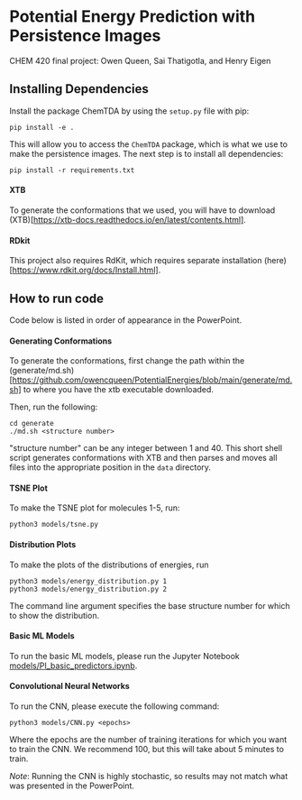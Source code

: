 # Potential Energy Prediction with Persistence Images
CHEM 420 final project: Owen Queen, Sai Thatigotla, and Henry Eigen

## Installing Dependencies
Install the package ChemTDA by using the `setup.py` file with pip:

```
pip install -e .
```

This will allow you to access the `ChemTDA` package, which is what we use to make the persistence images. The next step is to install all dependencies:

```
pip install -r requirements.txt
```

#### XTB
To generate the conformations that we used, you will have to download (XTB)[https://xtb-docs.readthedocs.io/en/latest/contents.html].

#### RDkit
This project also requires RdKit, which requires separate installation (here)[https://www.rdkit.org/docs/Install.html].

## How to run code
Code below is listed in order of appearance in the PowerPoint.

#### Generating Conformations
To generate the conformations, first change the path within the (generate/md.sh)[https://github.com/owencqueen/PotentialEnergies/blob/main/generate/md.sh] to where you have the xtb executable downloaded.

Then, run the following:
```
cd generate
./md.sh <structure number>
```

"structure number" can be any integer between 1 and 40. This short shell script generates conformations with XTB and then parses and moves all files into the appropriate position in the `data` directory.

#### TSNE Plot
To make the TSNE plot for molecules 1-5, run:
```
python3 models/tsne.py
```

#### Distribution Plots
To make the plots of the distributions of energies, run
```
python3 models/energy_distribution.py 1
python3 models/energy_distribution.py 2
```
The command line argument specifies the base structure number for which to show the distribution.

#### Basic ML Models
To run the basic ML models, please run the Jupyter Notebook [models/PI_basic_predictors.ipynb](https://github.com/owencqueen/PotentialEnergies/blob/main/models/PI_basic_predictors.ipynb).

#### Convolutional Neural Networks
To run the CNN, please execute the following command:
```
python3 models/CNN.py <epochs>
```
Where the epochs are the number of training iterations for which you want to train the CNN. We recommend 100, but this will take about 5 minutes to train.

*Note*: Running the CNN is highly stochastic, so results may not match what was presented in the PowerPoint.  
